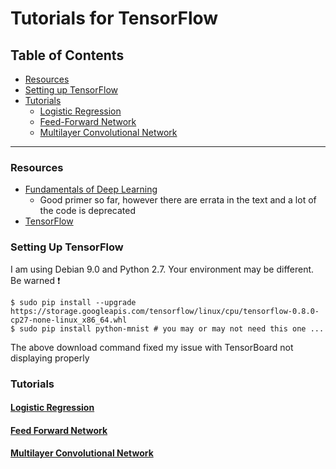 # Tutorials for TensorFlow

## Table of Contents

* [Resources](#resources)
* [Setting up TensorFlow](#setting-up-tensorflow)
* [Tutorials](#tutorials)
  * [Logistic Regression](#logistic-regression)
  * [Feed-Forward Network](#feed-forward-network)
  * [Multilayer Convolutional Network](#multilayer-convolutional-network)

---

### Resources

* [Fundamentals of Deep Learning](http://shop.oreilly.com/product/0636920039709.do)
  * Good primer so far, however there are errata in the text and a lot of the code is deprecated
* [TensorFlow](https://www.tensorflow.org/)

### Setting Up TensorFlow

I am using Debian 9.0 and Python 2.7. Your environment may be different. Be warned :exclamation:

```
$ sudo pip install --upgrade https://storage.googleapis.com/tensorflow/linux/cpu/tensorflow-0.8.0-cp27-none-linux_x86_64.whl
$ sudo pip install python-mnist # you may or may not need this one ... 
```

The above download command fixed my issue with TensorBoard not displaying properly

### Tutorials

#### [Logistic Regression](https://github.com/dantaki/tensorflow_tutorial/blob/master/ipynb/fundamentals_of_deep_learning_companion_logistic_regression.ipynb)

#### [Feed Forward Network](https://github.com/dantaki/tensorflow_tutorial/blob/master/ipynb/fundamentals_of_deep_learning_companion_feed_forward_nextwork.ipynb)

#### [Multilayer Convolutional Network](https://github.com/dantaki/tensorflow_tutorial/blob/master/ipynb/tensorflow_mulitlayer_convolution_network_tutorial.ipynb)


